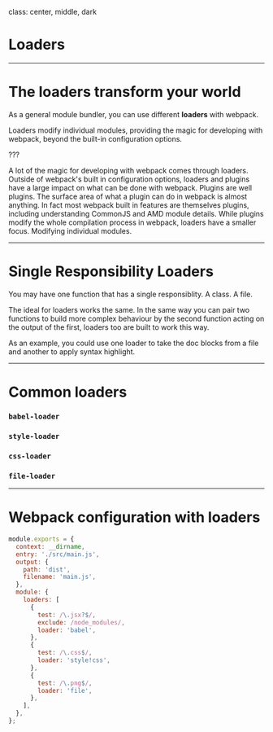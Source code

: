 class: center, middle, dark

# Loaders

---

# The loaders transform your world

As a general module bundler, you can use different **loaders** with webpack.

Loaders modify individual modules, providing the magic for developing with webpack, beyond the built-in configuration options.

???

A lot of the magic for developing with webpack comes through loaders. Outside of webpack's built in configuration options, loaders and plugins have a large impact on what can be done with webpack. Plugins are well plugins. The surface area of what a plugin can do in webpack is almost anything. In fact most webpack built in features are themselves plugins, including understanding CommonJS and AMD module details. While plugins modify the whole compilation process in webpack, loaders have a smaller focus. Modifying individual modules.

---

# Single Responsibility Loaders

You may have one function that has a single responsiblity. A class. A file.

The ideal for loaders works the same. In the same way you can pair two functions to build more complex behaviour by the second function acting on the output of the first, loaders too are built to work this way.

As an example, you could use one loader to take the doc blocks from a file and another to apply syntax highlight.

---

# Common loaders

### `babel-loader`
### `style-loader`
### `css-loader`
### `file-loader`

---

# Webpack configuration with loaders

```js
module.exports = {
  context: __dirname,
  entry: './src/main.js',
  output: {
    path: 'dist',
    filename: 'main.js',
  },
  module: {
    loaders: [
      {
        test: /\.jsx?$/,
        exclude: /node_modules/,
        loader: 'babel',
      },
      {
        test: /\.css$/,
        loader: 'style!css',
      },
      {
        test: /\.png$/,
        loader: 'file',
      },
    ],
  },
};
```
